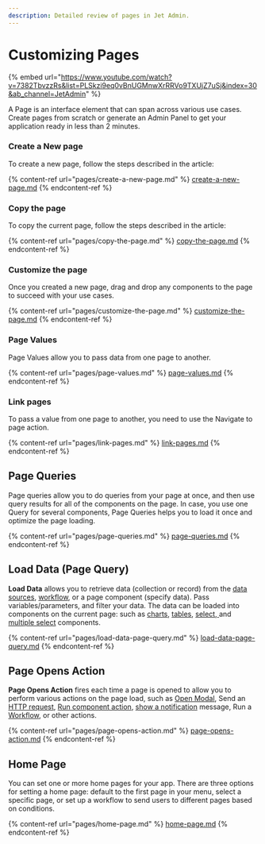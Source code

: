 ```yaml
---
description: Detailed review of pages in Jet Admin.
---
```


# Customizing Pages

{% embed url="https://www.youtube.com/watch?v=7382TbvzzRs&list=PLSkzi9eq0vBnUGMnwXrRRVo9TXUjZ7uSj&index=30&ab_channel=JetAdmin" %}

A Page is an interface element that can span across various use cases. Create pages from scratch or generate an Admin Panel to get your application ready in less than 2 minutes.

### Create a New page

To create a new page, follow the steps described in the article:

{% content-ref url="pages/create-a-new-page.md" %}
[create-a-new-page.md](pages/create-a-new-page.md)
{% endcontent-ref %}

### Copy the page

To copy the current page, follow the steps described in the article:

{% content-ref url="pages/copy-the-page.md" %}
[copy-the-page.md](pages/copy-the-page.md)
{% endcontent-ref %}

### Customize the page

Once you created a new page, drag and drop any components to the page to succeed with your use cases.

{% content-ref url="pages/customize-the-page.md" %}
[customize-the-page.md](pages/customize-the-page.md)
{% endcontent-ref %}

### Page Values

Page Values allow you to pass data from one page to another.&#x20;

{% content-ref url="pages/page-values.md" %}
[page-values.md](pages/page-values.md)
{% endcontent-ref %}

### Link pages

To pass a value from one page to another, you need to use the Navigate to page action.

{% content-ref url="pages/link-pages.md" %}
[link-pages.md](pages/link-pages.md)
{% endcontent-ref %}

## Page Queries

Page queries allow you to do queries from your page at once, and then use query results for all of the components on the page. In case, you use one Query for several components, Page Queries helps you to load it once and optimize the page loading.

{% content-ref url="pages/page-queries.md" %}
[page-queries.md](pages/page-queries.md)
{% endcontent-ref %}

## Load Data (Page Query)

**Load Data** allows you to retrieve data (collection or record) from the [data sources](../integrations/), [workflow](../workflow/), or a page component (specify data). Pass variables/parameters, and filter your data. The data can be loaded into components on the current page: such as [charts](https://docs.jetadmin.io/user-guide/design-and-structure/components/charts), [tables](https://docs.jetadmin.io/user-guide/design-and-structure/components/lists/table), [select, ](components/form/select.md)and [multiple select](components/form/multiple-select.md) components.&#x20;

{% content-ref url="pages/load-data-page-query.md" %}
[load-data-page-query.md](pages/load-data-page-query.md)
{% endcontent-ref %}

## Page Opens Action

**Page Opens Action** fires each time a page is opened to allow you to perform various actions on the page load, such as [Open Modal](https://docs.jetadmin.io/user-guide/design-and-structure/components/modal), Send an [HTTP request](https://docs.jetadmin.io/user-guide/data/make-an-http-request), [Run component action](https://docs.jetadmin.io/user-guide/design-and-structure/actions#run-component-action), [show a notification](https://docs.jetadmin.io/user-guide/design-and-structure/components/custom-notifications) message, Run a [Workflow](https://docs.jetadmin.io/user-guide/workflow), or other actions.

{% content-ref url="pages/page-opens-action.md" %}
[page-opens-action.md](pages/page-opens-action.md)
{% endcontent-ref %}

## Home Page

You can set one or more home pages for your app. There are three options for setting a home page: default to the first page in your menu, select a specific page, or set up a workflow to send users to different pages based on conditions.

{% content-ref url="pages/home-page.md" %}
[home-page.md](pages/home-page.md)
{% endcontent-ref %}
